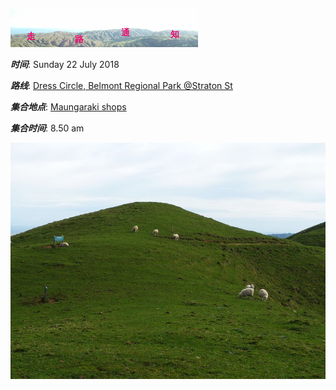 ![skyline](_images/skyline2.png)

***时间***: Sunday 22 July 2018

***路线***: [Dress Circle, Belmont Regional Park @Straton St](http://tracks.org.nz/track/show/152)

***集合地点***: [Maungaraki shops](https://www.google.co.nz/maps/place/Maungaraki+Shops/@-41.2089113,174.8758241,15z/data=!4m12!1m6!3m5!1s0x6d38aba017bf1a3d:0x3359162d4214b6f5!2sMaungaraki+Shops!8m2!3d-41.208533!4d174.8783857!3m4!1s0x6d38aba017bf1a3d:0x3359162d4214b6f5!8m2!3d-41.208533!4d174.8783857)

***集合时间***: 8.50 am 


![P1190997](_images/P1190997.jpg)

